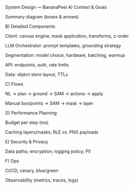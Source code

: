 System Design — BananaPeel
A) Context & Goals

Summary diagram (boxes & arrows)

B) Detailed Components

Client: canvas engine, mask application, transforms, z-order

LLM Orchestrator: prompt templates, grounding strategy

Segmentation: model choice, hardware, batching, warmup

API: endpoints, auth, rate limits

Data: object store layout, TTLs

C) Flows

NL → plan → ground → SAM → actions → apply

Manual box/points → SAM → mask → layer

D) Performance Planning

Budget per step (ms)

Caching layers/masks; RLE vs. PNG payloads

E) Security & Privacy

Data paths; encryption; logging policy; PII

F) Ops

CI/CD, canary, blue/green

Observability (metrics, traces, logs)
